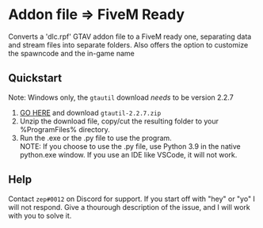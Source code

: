 # Addon file => FiveM Ready
Converts a 'dlc.rpf' GTAV addon file to a FiveM ready one, separating data and stream files into separate folders. Also offers the option to customize the spawncode and the in-game name


## Quickstart
Note: Windows only, the `gtautil` download *needs* to be version 2.2.7
1. [GO HERE](https://github.com/indilo53/gtautil/releases/tag/2.2.7) and download `gtautil-2.2.7.zip`
2. Unzip the download file, copy/cut the resulting folder to your %ProgramFiles% directory.
3. Run the .exe or the .py file to use the program.<br>NOTE: If you choose to use the .py file, use Python 3.9 in the native python.exe window. If you use an IDE like VSCode, it will not work.

## Help
Contact `zep#0012` on Discord for support. If you start off with "hey" or "yo" I will not respond. Give a thourough description of the issue, and I will work with you to solve it.
